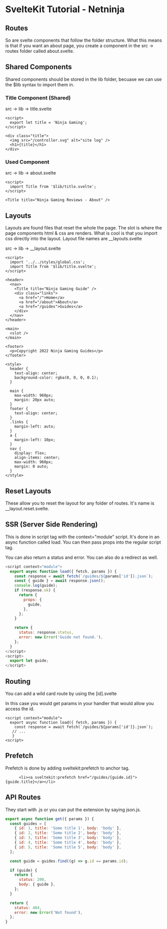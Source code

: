 # SvelteKit Tutorial - Netninja

## Routes

So are svelte components that follow the folder structure.  What this means is that if you want an about page, you create a component in the src -> routes folder called about.svelte.

## Shared Components

Shared components should be stored in the lib folder, becuase we can use the $lib syntax to import them in.

### Title Component (Shared)

src -> lib -> title.svelte

```svelte
<script>
  export let title = 'Ninja Gaming';
</script>

<div class="title">
  <img src="/controller.svg" alt="site log" />
  <h1>{title}</h1>
</div>
```

### Used Component

src -> lib -> about.svelte

```svelte
<script>
  import Title from '$lib/title.svelte';
</script>

<Title title="Ninja Gaming Reviews - About" />

```

## Layouts

Layouts are found files that reset the whole the page.  The slot is where the page components html & css are renders. 
What is cool is that you import css directly into the layout.  Layout file names are __layouts.svelte


src -> lib -> __layout.svelte

```svelte
<script>
  import '../../styles/global.css';
  import Title from '$lib/title.svelte';
</script>

<header>
  <nav>
    <Title title="Ninja Gaming Guide" />
    <div class="links">
      <a href="/">Home</a>
      <a href="/about">About</a>
      <a href="/guides">Guides</a>
    </div>
  </nav>
</header>

<main>
  <slot />
</main>

<footer>
  <p>Copyright 2022 Ninja Gaming Guides</p>
</footer>

<style>
  header {
    text-align: center;
    background-color: rgba(0, 0, 0, 0.1);
  }

  main {
    max-width: 960px;
    margin: 20px auto;
  }
  footer {
    text-align: center;
  }
  .links {
    margin-left: auto;
  }
  a {
    margin-left: 10px;
  }
  nav {
    display: flex;
    align-items: center;
    max-width: 960px;
    margin: 0 auto;
  }
</style>
```

## Reset Layouts

These allow you to reset the layout for any folder of routes.  It's name is __layout.reset.svelte.

## SSR (Server Side Rendering)

This is done in script tag with the context="module" script.  It's done in an async function called load.  You can then pass props into the regular script tag.

You can also return a status and error.  You can also do a redirect as well.

```js
<script context="module">
  export async function load({ fetch, params }) {
    const response = await fetch(`/guides/${params['id']}.json`);
    const { guide } = await response.json();
    console.log(guide);
    if (response.ok) {
      return {
        props: {
          guide,
        },
      };
    }

    return {
      status: response.status,
      error: new Error('Guide not found.'),
    };
  }
</script>
<script>
  export let guide;
</script>
```

## Routing

You can add a wild card route by using the [id].svelte

In this case you would get params in your handler that would allow you access the id.

```svelte
<script context="module">
  export async function load({ fetch, params }) {
    const response = await fetch(`/guides/${params['id']}.json`);
   // ...
   }
<script>
```

## Prefetch

Prefetch is done by adding sveltekit:prefetch to anchor tag.

```svelte
      <li><a sveltekit:prefetch href="/guides/{guide.id}">{guide.title}</a></li>
```

## API Routes

They start with .js or you can put the extension by saying json.js.  

```js
export async function get({ params }) {
  const guides = [
    { id: 1, title: 'Some title 1', body: 'body' },
    { id: 2, title: 'Some title 2', body: 'body' },
    { id: 3, title: 'Some title 3', body: 'body' },
    { id: 4, title: 'Some title 4', body: 'body' },
    { id: 5, title: 'Some title 5', body: 'body' },
  ];

  const guide = guides.find((g) => g.id == params.id);

  if (guide) {
    return {
      status: 200,
      body: { guide },
    };
  }

  return {
    status: 404,
    error: new Error('Not found'),
  };
}

```
